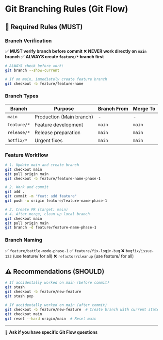 # Git Branching Rules (Git Flow)

## 🔴 Required Rules (MUST)

### Branch Verification
✅ **MUST verify branch before commit**
❌ **NEVER work directly on `main` branch**
✅ **ALWAYS create `feature/*` branch first**

```bash
# ALWAYS check before work!
git branch --show-current

# If on main, immediately create feature branch
git checkout -b feature/feature-name
```

### Branch Types

| Branch | Purpose | Branch From | Merge To |
|--------|---------|-------------|----------|
| `main` | Production (Main branch) | - | - |
| `feature/*` | Feature development | `main` | `main` |
| `release/*` | Release preparation | `main` | `main` |
| `hotfix/*` | Urgent fixes | `main` | `main` |

### Feature Workflow

```bash
# 1. Update main and create branch
git checkout main
git pull origin main
git checkout -b feature/feature-name-phase-1

# 2. Work and commit
git add .
git commit -m "feat: add feature"
git push -u origin feature/feature-name-phase-1

# 3. Create PR (target: main)
# 4. After merge, clean up local branch
git checkout main
git pull origin main
git branch -d feature/feature-name-phase-1
```

### Branch Naming
✅ `feature/battle-mode-phase-1`
✅ `feature/fix-login-bug`
❌ `bugfix/issue-123` (use feature/ for all)
❌ `refactor/cleanup` (use feature/ for all)

## ⚠️ Recommendations (SHOULD)

```bash
# If accidentally worked on main (before commit)
git stash
git checkout -b feature/new-feature
git stash pop

# If accidentally worked on main (after commit)
git checkout -b feature/new-feature  # Create branch with current state
git checkout main
git reset --hard origin/main  # Reset main
```

---

💬 **Ask if you have specific Git Flow questions**
